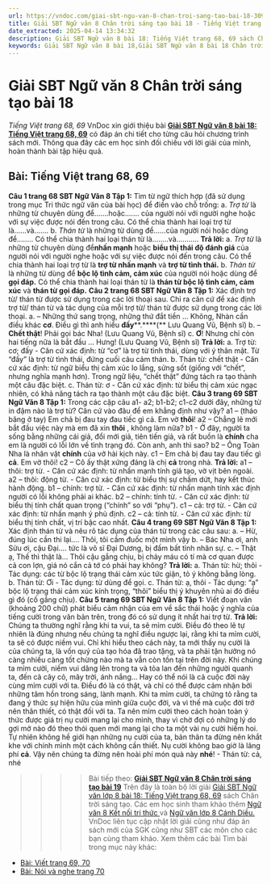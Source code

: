 ```yaml
---
url: https://vndoc.com/giai-sbt-ngu-van-8-chan-troi-sang-tao-bai-18-309452
title: Giải SBT Ngữ văn 8 Chân trời sáng tạo bài 18 - Tiếng Việt trang 68, 69 - VnDoc.com
date_extracted: 2025-04-14 13:34:32
description: Giải SBT Ngữ văn 8 bài 18: Tiếng Việt trang 68, 69 sách Chân trời sáng tạo có đáp án chi tiết cho các bạn cùng tham khảo.
keywords: Giải SBT Ngữ văn 8 bài 18,Giải SBT Ngữ văn 8 bài 18 Chân trời sáng tạo,Giải sách bài tập Ngữ văn CTST lớp 8,Ngữ văn lớp 8 Chân trời sáng tạo,giải bài tập ngữ văn lớp 8,bài Tiếng Việt trang 68,giải SBT ngữ văn 8 CTST trang 69,giải SBT ngữ văn 8 CTST trang 68
---
```


# Giải SBT Ngữ văn 8 Chân trời sáng tạo bài 18
 _Tiếng Việt trang 68, 69_
VnDoc xin giới thiệu bài **[Giải SBT Ngữ văn 8 bài 18: Tiếng Việt trang 68, 69](<https://vndoc.com/giai-sbt-ngu-van-8-chan-troi-sang-tao-bai-18-309452>)** có đáp án chi tiết cho từng câu hỏi chương trình sách mới. Thông qua đây các em học sinh đối chiếu với lời giải của mình, hoàn thành bài tập hiệu quả.
## **Bài: Tiếng Việt trang 68, 69**
**Câu 1 trang 68 SBT Ngữ Văn 8 Tập 1:** Tìm từ ngữ thích hợp \(đã sử dụng trong mục Tri thức ngữ văn của bài học\) để điền vào chỗ trống:
a. _Trợ từ_ là những từ chuyên dùng để.......hoặc....... của người nói với người nghe hoặc với sự việc được nói đến trong câu. Có thể chia thành hai loại trợ từ là......và.......
b. _Thán từ_ là những từ dùng để......của người nói hoặc dùng để........ Có thể chia thành hai loại thán từ là........và...........
**Trả lời:**
a. _Trợ từ_ là những từ chuyên dùng để**nhấn mạnh** hoặc **biểu thị thái độ đánh giá** của người nói với người nghe hoặc với sự việc được nói đến trong câu. Có thể chia thành hai loại trợ từ là **trợ từ nhấn mạnh** và **trợ từ tình thái.**
b. _Thán từ_ là những từ dùng để **bộc lộ tình cảm, cảm xúc** của người nói hoặc dùng để **gọi đáp.** Có thể chia thành hai loại thán từ là **thán từ bộc lộ tình cảm, cảm xúc** và **thán từ gọi đáp.**
**Câu 2 trang 68 SBT Ngữ Văn 8 Tập 1:** Xác định trợ từ/ thán từ được sử dụng trong các lời thoại sau. Chỉ ra căn cứ để xác định trợ từ/ thán từ và tác dụng của mỗi trợ từ/ thán từ được sử dụng trong các lời thoại.
a. – Những thứ sang trọng, những thứ đắt tiền … Không, Nhàn cần điều khác **cơ**. Điều gì thì anh hiểu **đấy****.****\(** Lưu Quang Vũ, Bệnh sĩ\)
b. – **Chết thật**\! Phải gọi bác Nha\! \(Lưu Quang Vũ, Bệnh sĩ\)
c. **Ơ**\! Nhưng chỉ còn hai tiếng nữa là bắt đầu … Hưng\! \(Lưu Quang Vũ, Bệnh sĩ\)
**Trả lời:**
a. Trợ từ: cơ; đấy
\- Căn cứ xác định: từ “cơ” là trợ từ tình thái, dùng với ý thân mật. Từ “đấy” là trợ từ tình thái, đứng cuối câu cảm thán.
b. Thán từ: chết thật
\- Căn cứ xác định: từ ngữ biểu thị cảm xúc lo lắng, sửng sốt \(giống với “chết”, nhưng nghĩa mạnh hơn\). Trong ngữ liệu, “chết thật” đứng tách ra tạo thành một câu đặc biệt.
c. Thán từ: ơ
\- Căn cứ xác định: từ biểu thị cảm xúc ngạc nhiên, có khả năng tách ra tạo thành một câu đặc biệt.
**Câu 3 trang 69 SBT Ngữ Văn 8 Tập 1:** Trong các cặp câu a1- a2; b1-b2; c1-c2 dưới đây, những từ in đậm nào là trợ từ? Căn cứ vào đâu để em khẳng định như vậy?
a1 – \(tháo băng ở tay\) Em chả bị đau tay đau tiếc gì cả. Em vờ **thôi**\!
a2 – Chẳng lẽ mới bắt đầu việc này mà em đã xin **thôi** , không làm nữa?
b1 - Ở đây, người ta sống bằng những cái giả, đổi mới giả, tiên tiến giả, và rất buồn là **chính** cha em là người có lỗi lớn về tình trạng đó. Còn anh, anh thì sao?
b2 – Ông Toàn Nha là nhân vật **chính** của vở hài kịch này.
c1 – Em chả bị đau tay đau tiếc gì **cả**. Em vờ thôi\!
c2 – Cô ấy thật xứng đáng là chị **cả** trong nhà.
**Trả lời:**
a1 – thôi: trợ từ.
\- Căn cứ xác định: từ nhấn mạnh tính giả tạo, vờ vịt bên ngoài.
a2 – thôi: động từ.
\- Căn cứ xác định: từ biểu thị sự chấm dứt, hay kết thúc hành động.
b1 – chính: trợ từ.
\- Căn cứ xác định: từ nhấn mạnh tính xác định người có lỗi không phải ai khác.
b2 – chính: tính từ.
\- Căn cứ xác định: từ biểu thị tính chất quan trọng \(“chính” so với “phụ”\).
c1 – cả: trợ từ.
\- Căn cứ xác định: từ nhấn mạnh ý phủ định.
c2 – cả: tính từ.
\- Căn cứ xác định: từ biểu thị tính chất, vị trí bậc cao nhất.
**Câu 4 trang 69 SBT Ngữ Văn 8 Tập 1:** Xác định thán từ và nêu rõ tác dụng của thán từ trong các câu sau:
a. – Hừ, đúng lúc cần thi lại…. Thôi, tôi cầm đuốc một mình vậy
b. – Bác Nha ơi, anh Sửu ơi, cậu Đại…. tức là võ sĩ Đại Dương, bị đấm bất tỉnh nhân sự.
c. – Thật ạ, Thế thì thật là… Thôi cậu gắng chịu, bị chảy máu có tí mà cơ quan được cả con lợn, giá nó cắn cả tớ có phải hay không?
**Trả lời:**
a. Thán từ: hừ; thôi
\- Tác dụng: các từ bộc lộ trạng thái cảm xúc tức giận, tỏ ý không bằng lòng.
b. Thán từ: Ơi
\- Tác dụng: từ dùng để gọi.
c. Thán từ: ạ, thôi
\- Tác dụng: “ạ” bộc lộ trạng thái cảm xúc kính trọng, “thôi” biểu thị ý khuyên nhủ ai đó điều gì đó \(cố gắng chịu\).
**Câu 5 trang 69 SBT Ngữ Văn 8 Tập 1:** Viết đoạn văn \(khoảng 200 chữ\) phát biểu cảm nhận của em về sắc thái hoặc ý nghĩa của tiếng cười trong văn bản trên, trong đó có sử dụng ít nhất hai trợ từ.
**Trả lời:**
Chúng ta thường nghĩ rằng khi ta vui, ta sẽ mỉm cười. Điều đó theo lẽ tự nhiên là đúng nhưng nếu chúng ta nghĩ điều ngược lại, rằng khi ta mỉm cười, ta sẽ có được niềm vui. Chỉ khi hiểu theo cách này, ta mới thấy nụ cười là của chúng ta, là vốn quý của tạo hóa đã trao tặng, và ta phải tận hưởng nó càng nhiều càng tốt chừng nào mà ta vẫn còn tồn tại trên đời này. Khi chúng ta mỉm cười, niềm vui dâng lên trong ta và tỏa lan đến những người quanh ta, đến cả cây cỏ, mây trời, ánh nắng… Hay có thể nói là cả cuộc đời này cùng mỉm cười với ta. Điều đó là có thật, và chỉ có thể được cảm nhận bởi những tâm hồn trong sáng, lành mạnh. Khi ta mỉm cười, ta chứng tỏ rằng ta đang ý thức sự hiện hữu của mình giữa cuộc đời, và vì thế mà cuộc đời trở nên thân thiết, có thật đối với ta. Ta nên mỉm cười theo cách hoàn toàn ý thức được giá trị nụ cười mang lại cho mình, thay vì chờ đợi có những lý do gợi mở nào đó theo thói quen mới mang lại cho ta một vài nụ cười hiếm hoi. Tự nhiên không hề giới hạn những nụ cười của ta, bản thân ta đừng nên khắt khe với chính mình một cách không cần thiết. Nụ cười không bao giờ là lãng phí **cả**. Vậy nên chúng ta đừng nên hoài phí món quà này **nhé**\!
\- Thán từ: cả, nhé
>>>> Bài tiếp theo: **[Giải SBT Ngữ văn 8 Chân trời sáng tạo bài 19](<https://vndoc.com/giai-sbt-ngu-van-8-chan-troi-sang-tao-bai-19-309454>)**
Trên đây là toàn bộ lời giải [Giải SBT Ngữ văn lớp 8 bài 18: Tiếng Việt trang 68, 69](<https://vndoc.com/giai-sbt-ngu-van-8-chan-troi-sang-tao-bai-18-309452>) sách Chân trời sáng tạo. Các em học sinh tham khảo thêm [Ngữ văn 8 Kết nối tri thức ](<https://vndoc.com/ngu-van-8-ket-noi-tri-thuc>)và [Ngữ văn lớp 8 Cánh Diều.](<https://vndoc.com/ngu-van-8-canh-dieu>) VnDoc liên tục cập nhật lời giải cũng như đáp án sách mới của SGK cũng như SBT các môn cho các bạn cùng tham khảo.
Xem thêm các bài Tìm bài trong mục này khác:
  * [Bài: Viết trang 69, 70](</giai-sbt-ngu-van-8-chan-troi-sang-tao-bai-19-309454>)
  * [Bài: Nói và nghe trang 70](</giai-sbt-ngu-van-8-chan-troi-sang-tao-bai-20-309455>)

